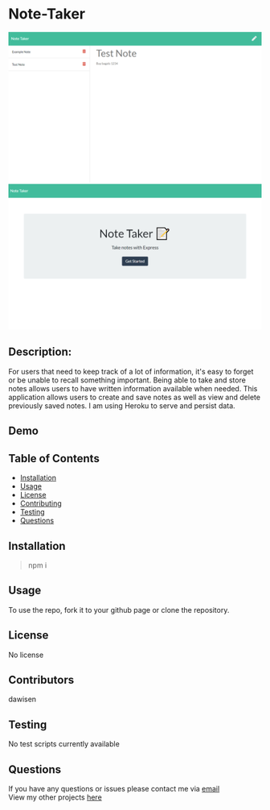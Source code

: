 # Note-Taker

<img src="notesPage.png">
<img src="noteTakerhomepage.png">

## Description:
For users that need to keep track of a lot of information, it's easy to forget or be unable to recall something important. Being able to take and store notes allows users to have written information available when needed. This application allows users to create and save notes as well as view and delete previously saved notes. I am using Heroku to serve and persist data.

## Demo
<!-- [Watch my demo on YouTube](/////////////////)<br> -->
## Table of Contents

* [Installation](#Installation)
* [Usage](#Usage)
* [License](#License)
* [Contributing](#Contributing)
* [Testing](#Testing)
* [Questions](#Questions)

## Installation

>npm i

  
## Usage
To use the repo, fork it to your github page or clone the repository.

## License
No license

## Contributors
dawisen

## Testing
No test scripts currently available
  
## Questions
If you have any questions or issues please contact me via [email](daniellewwise@gmail.com)<br>
View my other projects [here](https://github.com/dawisen?tab=repositories)
